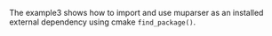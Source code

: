 The example3 shows how to import and use muparser as an installed external
dependency using cmake `find_package()`.
